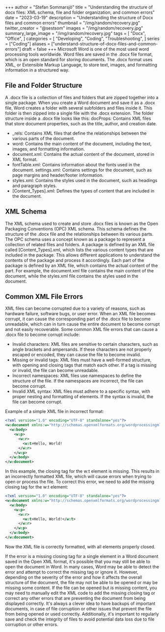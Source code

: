 +++
author = "Stefan Sommarsjö"
title = "Understanding the structure of docx files: XML schema, file and folder organization, and common errors"
date = "2023-03-19"
description = "Understanding the structure of Docx files and common errors"
thumbnail = "/img/random/recovery.jpg"
twitter_creator = "@sestsom"
images = "/img/random/recovery.jpg"
summary_large_image = "/img/random/recovery.jpg"
tags = [
    "Docx",
	"Office",
]
categories = [
    "Developing",
    "Coding",
	"Troubleshooting",
]
series = ["Coding"]
aliases = ["understand-structure-of-docx-files-and-common-errors"]
draft = false
+++
Microsoft Word is one of the most used word processing tools worldwide.
Word files are saved in the .docx file format, which is an open standard for storing documents.
The .docx format uses XML, or Extensible Markup Language, to store text, images, and formatting information in a structured way.
<!--more-->
## File and Folder Structure
A .docx file is a collection of files and folders that are zipped together into a single package. When you create a Word document and save it as a .docx file, Word creates a folder with several subfolders and files inside it. This folder is then zipped into a single file with the .docx extension.
The folder structure inside a .docx file looks like this:
docProps: Contains XML files that store document properties, such as the title, author, and creation date.
* _rels: Contains XML files that define the relationships between the various parts of the document.
* word: Contains the main content of the document, including the text, images, and formatting information.
* document.xml: Contains the actual content of the document, stored in XML format.
* fontTable.xml: Contains information about the fonts used in the document.
settings.xml: Contains settings for the document, such as page margins and header/footer information.
* styles.xml: Contains the styles used in the document, such as headings and paragraph styles.
* [Content_Types].xml: Defines the types of content that are included in the document.

## XML Schema
The XML schema used to create and store .docx files is known as the Open Packaging Conventions (OPC) XML schema. This schema defines the structure of the .docx file and the relationships between its various parts.
The OPC schema uses a concept known as a package to represent a collection of related files and folders. A package is defined by an XML file called [Content_Types].xml, which lists the various content types that are included in the package. This allows different applications to understand the contents of the package and process it accordingly.
Each part of the package is defined by an XML file, which contains the actual content of the part. For example, the document.xml file contains the main content of the document, while the styles.xml file contains the styles used in the document.

## Common XML File Errors
XML files can become corrupted due to a variety of reasons, such as hardware failure, software bugs, or user error. When an XML file becomes corrupt, it can cause the corresponding part of the .docx file to become unreadable, which can in turn cause the entire document to become corrupt and not easily recoverable.
Some common XML file errors that can cause a .docx file to become corrupt include:

* Invalid characters: XML files are sensitive to certain characters, such as angle brackets and ampersands. If these characters are not properly escaped or encoded, they can cause the file to become invalid.
* Missing or invalid tags: XML files must have a well-formed structure, with opening and closing tags that match each other. If a tag is missing or invalid, the file can become unreadable.
* Incorrect namespaces: XML files use namespaces to define the structure of the file. If the namespaces are incorrect, the file can become corrupt.
* Invalid XML syntax: XML files must adhere to a specific syntax, with proper nesting and formatting of elements. If the syntax is invalid, the file can become corrupt.

Example of a simple XML file in incorrect format:
```xml
<?xml version="1.0" encoding="UTF-8" standalone="yes"?>
<w:document xmlns:w="http://schemas.openxmlformats.org/wordprocessingml/2006/main">
  <w:body>
    <w:p>
      <w:r>
        <w:t>Hello, World!
      </w:r>
    </w:p>
  </w:body>
</w:document>
```

In this example, the closing tag for the w:t element is missing. This results in an incorrectly formatted XML file, which will cause errors when trying to open or process the file.
To correct this error, we need to add the missing closing tag for the w:t element:
```xml
<?xml version="1.0" encoding="UTF-8" standalone="yes"?>
<w:document xmlns:w="http://schemas.openxmlformats.org/wordprocessingml/2006/main">
  <w:body>
    <w:p>
      <w:r>
        <w:t>Hello, World!</w:t>
      </w:r>
    </w:p>
  </w:body>
</w:document>
```
Now the XML file is correctly formatted, with all elements properly closed.

If the error is a missing closing tag for a single element in a Word document saved in the Open XML format, it's possible that you may still be able to open the document in Word.
In many cases, Word may be able to detect the error and attempt to correct the missing tag or ignore it. However, depending on the severity of the error and how it affects the overall structure of the document, the file may not be able to be opened or may be missing some content.
If the file can be opened but is missing content, you may need to manually edit the XML code to add the missing closing tag or correct any other errors that are preventing the document from being displayed correctly.
It's always a clever idea to have backups of important documents, in case of file corruption or other issues that prevent the file from being opened or used correctly. Additionally, it's important to regularly save and check the integrity of files to avoid potential data loss due to file corruption or other errors.